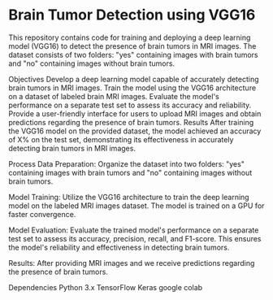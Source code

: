 # Brain Tumor Detection using VGG16 

This repository contains code for training and deploying a deep learning model (VGG16) to detect the presence of brain tumors in MRI images. The dataset consists of two folders: "yes" containing images with brain tumors and "no" containing images without brain tumors.

Objectives
Develop a deep learning model capable of accurately detecting brain tumors in MRI images.
Train the model using the VGG16 architecture on a dataset of labeled brain MRI images.
Evaluate the model's performance on a separate test set to assess its accuracy and reliability.
Provide a user-friendly interface for users to upload MRI images and obtain predictions regarding the presence of brain tumors.
Results
After training the VGG16 model on the provided dataset, the model achieved an accuracy of X% on the test set, demonstrating its effectiveness in accurately detecting brain tumors in MRI images.

Process
Data Preparation: Organize the dataset into two folders: "yes" containing images with brain tumors and "no" containing images without brain tumors.

Model Training: Utilize the VGG16 architecture to train the deep learning model on the labeled MRI images dataset. The model is trained on a GPU for faster convergence.

Model Evaluation: Evaluate the trained model's performance on a separate test set to assess its accuracy, precision, recall, and F1-score. This ensures the model's reliability and effectiveness in detecting brain tumors.

Results: After providing MRI images and we receive predictions regarding the presence of brain tumors.

Dependencies
Python 3.x
TensorFlow
Keras
google colab
